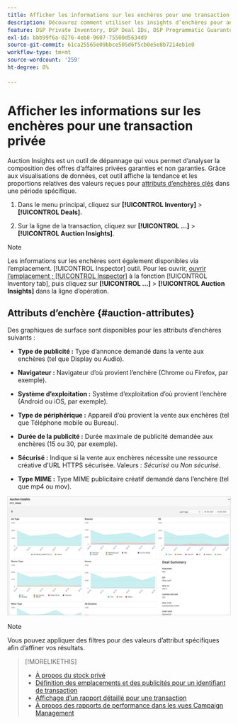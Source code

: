 ```yaml
---
title: Afficher les informations sur les enchères pour une transaction privée
description: Découvrez comment utiliser les insights d’enchères pour analyser la composition de l’opération d’une opération privée.
feature: DSP Private Inventory, DSP Deal IDs, DSP Programmatic Guaranteed Deals
exl-id: bbb99f6a-0276-4eb8-9607-75500d5634d9
source-git-commit: 61ca25565e09bbce505d6f5cb0e5e8b7214eb1e0
workflow-type: tm+mt
source-wordcount: '259'
ht-degree: 0%

---
```


# Afficher les informations sur les enchères pour une transaction privée

Auction Insights est un outil de dépannage qui vous permet d’analyser la composition des offres d’affaires privées garanties et non garanties. Grâce aux visualisations de données, cet outil affiche la tendance et les proportions relatives des valeurs reçues pour [attributs d’enchères clés](#auction-attributes) dans une période spécifique.

1. Dans le menu principal, cliquez sur **[!UICONTROL Inventory]** > **[!UICONTROL Deals].**

1. Sur la ligne de la transaction, cliquez sur  **[!UICONTROL ...]** > **[!UICONTROL Auction Insights]**.

>[!NOTE]
>
>Les informations sur les enchères sont également disponibles via l’emplacement. [!UICONTROL Inspector] outil. Pour les ouvrir, [ouvrir l’emplacement ; [!UICONTROL Inspector]](/help/dsp/campaign-management/reports/placement-details-view.md) à la fonction [!UICONTROL Inventory tab], puis cliquez sur **[!UICONTROL ...]** > **[!UICONTROL Auction Insights]** dans la ligne d’opération.

## Attributs d’enchère {#auction-attributes}

Des graphiques de surface sont disponibles pour les attributs d’enchères suivants :

* **Type de publicité :** Type d’annonce demandé dans la vente aux enchères (tel que Display ou Audio).

* **Navigateur :** Navigateur d’où provient l’enchère (Chrome ou Firefox, par exemple).

* **Système d’exploitation :** Système d’exploitation d’où provient l’enchère (Android ou iOS, par exemple).

* **Type de périphérique :** Appareil d’où provient la vente aux enchères (tel que Téléphone mobile ou Bureau).

* **Durée de la publicité :** Durée maximale de publicité demandée aux enchères (15 ou 30, par exemple).

* **Sécurisé :** Indique si la vente aux enchères nécessite une ressource créative d’URL HTTPS sécurisée. Valeurs : <i>Sécurisé</i> ou <i>Non sécurisé</i>.

* **Type MIME :** Type MIME publicitaire créatif demandé dans l’enchère (tel que mp4 ou mov).

![informations sur les enchères](/help/dsp/assets/auction-insights.png)

>[!NOTE]
>
>Vous pouvez appliquer des filtres pour des valeurs d’attribut spécifiques afin d’affiner vos résultats.

>[!MORELIKETHIS]
>
>* [À propos du stock privé](private-inventory-about.md)
>* [Définition des emplacements et des publicités pour un identifiant de transaction](deal-id-attach-placements.md)
>* [Affichage d’un rapport détaillé pour une transaction](deal-view-report.md)
>* [À propos des rapports de performance dans les vues Campaign Management](/help/dsp/campaign-management/reports/campaign-reports-about.md)
